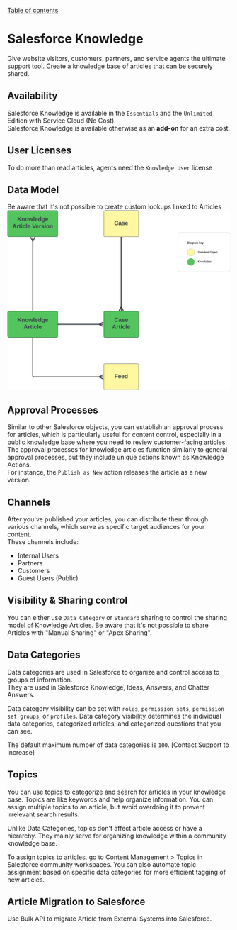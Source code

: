 [Table of contents](../Documentation.md)
# Salesforce Knowledge
Give website visitors, customers, partners, and service agents the ultimate support tool. Create a knowledge base of articles that can be securely shared.

## Availability
 Salesforce Knowledge is available in the `Essentials` and the `Unlimited` Edition with Service Cloud (No Cost).\
 Salesforce Knowledge is available otherwise as an **add-on** for an extra cost.

## User Licenses
To do more than read articles, agents need the `Knowledge User` license
 
## Data Model
Be aware that it's not possible to create custom lookups linked to Articles
![Data Model](../../Images/CTA%20-%20Diagrams%20-%20Knowledge.png)

## Approval Processes
Similar to other Salesforce objects, you can establish an approval process for articles, which is particularly useful for content control, especially in a public knowledge base where you need to review customer-facing articles.\
The approval processes for knowledge articles function similarly to general approval processes, but they include unique actions known as Knowledge Actions.\
For instance, the `Publish as New` action releases the article as a new version.

## Channels
After you've published your articles, you can distribute them through various channels, which serve as specific target audiences for your content.\
These channels include:
- Internal Users
- Partners
- Customers
- Guest Users (Public)

## Visibility & Sharing control

You can either use `Data Category` or `Standard` sharing to control the sharing model of Knowledge Articles. 
Be aware that it's not possible to share Articles with "Manual Sharing" or "Apex Sharing".

## Data Categories
Data categories are used in Salesforce to organize and control access to groups of information.\
They are used in Salesforce Knowledge, Ideas, Answers, and Chatter Answers.

Data category visibility can be set with `roles`, `permission sets`, `permission set groups`, or `profiles`. Data category visibility determines the individual data categories, categorized articles, and categorized questions that you can see.

The default maximum number of data categories is `100`. [Contact Support to increase]

## Topics

You can use topics to categorize and search for articles in your knowledge base. Topics are like keywords and help organize information. You can assign multiple topics to an article, but avoid overdoing it to prevent irrelevant search results.

Unlike Data Categories, topics don't affect article access or have a hierarchy. They mainly serve for organizing knowledge within a community knowledge base.

To assign topics to articles, go to Content Management > Topics in Salesforce community workspaces. You can also automate topic assignment based on specific data categories for more efficient tagging of new articles.

## Article Migration to Salesforce
Use Bulk API to migrate Article from External Systems into Salesforce.